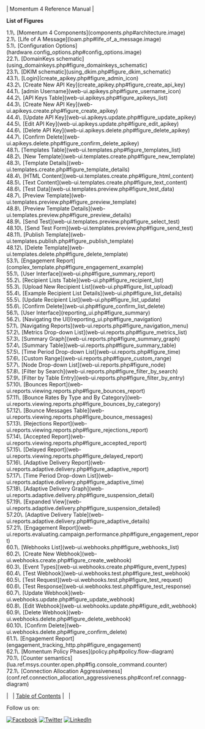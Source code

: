 | Momentum 4 Reference Manual |

**List of Figures**

<dl>

<dt>1.1\. [Momentum 4 Components](components.php#architecture.image)</dt>

<dt>2.1\. [Life of A Message](loam.php#life_of_a_message.image)</dt>

<dt>5.1\. [Configuration Options](hardware.config_options.php#config_options.image)</dt>

<dt>22.1\. [DomainKeys schematic](using_domainkeys.php#figure_domainkeys_schematic)</dt>

<dt>23.1\. [DKIM schematic](using_dkim.php#figure_dkim_schematic)</dt>

<dt>43.1\. [Login](create_apikey.php#figure_admin_icon)</dt>

<dt>43.2\. [Create New API Key](create_apikey.php#figure_create_api_key)</dt>

<dt>44.1\. [admin Username](web-ui.apikeys.php#figure_username_icon)</dt>

<dt>44.2\. [API Keys Table](web-ui.apikeys.php#figure_apikeys_list)</dt>

<dt>44.3\. [Create New API Key](web-ui.apikeys.create.php#figure_create_apikey)</dt>

<dt>44.4\. [Update API Key](web-ui.apikeys.update.php#figure_update_apikey)</dt>

<dt>44.5\. [Edit API Key](web-ui.apikeys.update.php#figure_edit_apikey)</dt>

<dt>44.6\. [Delete API Key](web-ui.apikeys.delete.php#figure_delete_apikey)</dt>

<dt>44.7\. [Confirm Delete](web-ui.apikeys.delete.php#figure_confirm_delete_apikey)</dt>

<dt>48.1\. [Templates Table](web-ui.templates.php#figure_templates_list)</dt>

<dt>48.2\. [New Template](web-ui.templates.create.php#figure_new_template)</dt>

<dt>48.3\. [Template Details](web-ui.templates.create.php#figure_template_details)</dt>

<dt>48.4\. [HTML Content](web-ui.templates.create.php#figure_html_content)</dt>

<dt>48.5\. [Text Content](web-ui.templates.create.php#figure_text_content)</dt>

<dt>48.6\. [Test Data](web-ui.templates.preview.php#figure_test_data)</dt>

<dt>48.7\. [Preview Template](web-ui.templates.preview.php#figure_preview_template)</dt>

<dt>48.8\. [Preview Template Details](web-ui.templates.preview.php#figure_preview_details)</dt>

<dt>48.9\. [Send Test](web-ui.templates.preview.php#figure_select_test)</dt>

<dt>48.10\. [Send Test Form](web-ui.templates.preview.php#figure_send_test)</dt>

<dt>48.11\. [Publish Template](web-ui.templates.publish.php#figure_publish_template)</dt>

<dt>48.12\. [Delete Template](web-ui.templates.delete.php#figure_delete_template)</dt>

<dt>53.1\. [Engagement Report](complex_template.php#figure_engagement_example)</dt>

<dt>55.1\. [User Interface](web-ui.php#figure_summary_report)</dt>

<dt>55.2\. [Recipient Lists Table](web-ui.php#figure_recipient_list)</dt>

<dt>55.3\. [Upload New Recipient List](web-ui.php#figure_list_upload)</dt>

<dt>55.4\. [Example Recipient List Details](web-ui.php#figure_list_details)</dt>

<dt>55.5\. [Update Recipient List](web-ui.php#figure_list_update)</dt>

<dt>55.6\. [Confirm Delete](web-ui.php#figure_confirm_list_delete)</dt>

<dt>56.1\. [User Interface](reporting_ui.php#figure_summary)</dt>

<dt>56.2\. [Navigating the UI](reporting_ui.php#figure_navigation)</dt>

<dt>57.1\. [Navigating Reports](web-ui.reports.php#figure_navigation_menu)</dt>

<dt>57.2\. [Metrics Drop-down List](web-ui.reports.php#figure_metrics_list)</dt>

<dt>57.3\. [Summary Graph](web-ui.reports.php#figure_summary_graph)</dt>

<dt>57.4\. [Summary Table](web-ui.reports.php#figure_summary_table)</dt>

<dt>57.5\. [Time Period Drop-down List](web-ui.reports.php#figure_time)</dt>

<dt>57.6\. [Custom Range](web-ui.reports.php#figure_custom_range)</dt>

<dt>57.7\. [Node Drop-down List](web-ui.reports.php#figure_node)</dt>

<dt>57.8\. [Filter by Search](web-ui.reports.php#figure_filter_by_search)</dt>

<dt>57.9\. [Filter by Table Entry](web-ui.reports.php#figure_filter_by_entry)</dt>

<dt>57.10\. [Bounces Report](web-ui.reports.viewing.reports.php#figure_bounces_report)</dt>

<dt>57.11\. [Bounce Rates By Type and By Category](web-ui.reports.viewing.reports.php#figure_bounces_by_category)</dt>

<dt>57.12\. [Bounce Messages Table](web-ui.reports.viewing.reports.php#figure_bounce_messages)</dt>

<dt>57.13\. [Rejections Report](web-ui.reports.viewing.reports.php#figure_rejections_report)</dt>

<dt>57.14\. [Accepted Report](web-ui.reports.viewing.reports.php#figure_accepted_report)</dt>

<dt>57.15\. [Delayed Report](web-ui.reports.viewing.reports.php#figure_delayed_report)</dt>

<dt>57.16\. [Adaptive Delivery Report](web-ui.reports.adaptive.delivery.php#figure_adaptive_report)</dt>

<dt>57.17\. [Time Period Drop-down List](web-ui.reports.adaptive.delivery.php#figure_adaptive_time)</dt>

<dt>57.18\. [Adaptive Delivery Graph](web-ui.reports.adaptive.delivery.php#figure_suspension_detail)</dt>

<dt>57.19\. [Expanded View](web-ui.reports.adaptive.delivery.php#figure_suspension_detailed)</dt>

<dt>57.20\. [Adaptive Delivery Table](web-ui.reports.adaptive.delivery.php#figure_adaptive_details)</dt>

<dt>57.21\. [Engagement Report](web-ui.reports.evaluating.campaign.performance.php#figure_engagement_report)</dt>

<dt>60.1\. [Webhooks List](web-ui.webhooks.php#figure_webhooks_list)</dt>

<dt>60.2\. [Create New Webhook](web-ui.webhooks.create.php#figure_create_webhook)</dt>

<dt>60.3\. [Event Types](web-ui.webhooks.create.php#figure_event_types)</dt>

<dt>60.4\. [Test Webhook](web-ui.webhooks.test.php#figure_test_webhook)</dt>

<dt>60.5\. [Test Request](web-ui.webhooks.test.php#figure_test_request)</dt>

<dt>60.6\. [Test Response](web-ui.webhooks.test.php#figure_test_response)</dt>

<dt>60.7\. [Update Webhook](web-ui.webhooks.update.php#figure_update_webhook)</dt>

<dt>60.8\. [Edit Webhook](web-ui.webhooks.update.php#figure_edit_webhook)</dt>

<dt>60.9\. [Delete Webhook](web-ui.webhooks.delete.php#figure_delete_webhook)</dt>

<dt>60.10\. [Confirm Delete](web-ui.webhooks.delete.php#figure_confirm_delete)</dt>

<dt>61.1\. [Engagement Report](engagement_tracking_http.php#figure_engagement)</dt>

<dt>62.1\. [Momentum Policy Phases](policy.php#policy.flow-diagram)</dt>

<dt>70.1\. [Counter semantics](lua.ref.msys.counter.open.php#fig.console_command.counter)</dt>

<dt>72.1\. [Connection Allocation Aggressiveness](conf.ref.connection_allocation_aggressiveness.php#conf.ref.connagg-diagram)</dt>

</dl>

|   | [Table of Contents](index.php) |   |

Follow us on:

[![Facebook](https://support.messagesystems.com/images/icon-facebook.png)](http://www.facebook.com/messagesystems) [![Twitter](https://support.messagesystems.com/images/icon-twitter.png)](http://twitter.com/#!/MessageSystems) [![LinkedIn](https://support.messagesystems.com/images/icon-linkedin.png)](http://www.linkedin.com/company/message-systems)